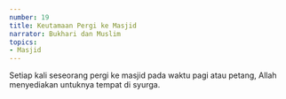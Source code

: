 ```yaml
---
number: 19
title: Keutamaan Pergi ke Masjid
narrator: Bukhari dan Muslim
topics:
- Masjid
---
```


Setiap kali seseorang pergi ke masjid pada waktu pagi atau petang, Allah menyediakan untuknya tempat di syurga.
